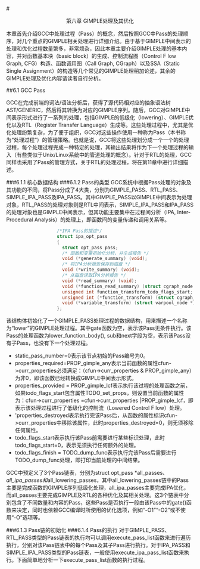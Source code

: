#<center>第六章 GIMPLE处理及其优化</center>

本章首先介绍GCC中处理过程（Pass）的概念，然后按照GCC中Pass的处理顺序，对几个重点的GIMPLE相关处理进行详细介绍。由于基于GIMPLE中间表示的处理和优化过程数量繁多，非常烦杂，因此本章主要介绍GIMPLE处理的基本内容，并对函数基本块（basic block）的生成、控制流程图（Control F low Graph, CFG）构造、函数调用图（Call Graph, CGraph）以及SSA（Static Single Assignment）的构造等几个常见的GIMPLE处理稍加论述，其余的GIMPLE处理及优化内容请读者自行分析。

##6.1 GCC Pass

GCC在完成前端的词法/语法分析后，获得了源代码相对应的抽象语法树AST/GENERIC，然后将其转换为对应的GIMPLE序列。随后，GCC对GIMPLE中间表示形式进行了一系列的处理，包括GIMPLE的低级化（lowering）、GIMPLE优化以及RTL（Register Transfer Language）生成等。这些处理过程中，尤其是优化处理纷繁复杂，为了便于组织，GCC对这些操作使用一种称为Pass（本书称为“处理过程”）的管理策略。也就是说，GCC将这些处理划分成一个一个的处理过程，每个处理过程完成一种特定的处理，其输出结果将作为下一个处理过程的输入（有些类似于Unix/Linux系统中的管道处理的概念）。针对于RTL的处理，GCC同样也采用了Pass的管理方式，关于RTL的处理过程，将在第11章中进行详细描述。

###6.1.1 核心数据结构
###6.1.2 Pass的类型
GCC系统中根据Pass处理的对象及其功能的不同，将Pass分成了4大类，分别为GIMPLE_PASS、RTL_PASS、SIMPLE_IPA_PASS及IPA_PASS。其中GIMPLE_PASS以GIMPLE中间表示为处理对象，RTL_PASS的处理对象则是RTL中间表示，SIMPLE_IPA_PASS和IPA_PASS的处理对象也是GIMPLE中间表示，但其功能主要集中在过程间分析（IPA, Inter-Procedural Analysis）的处理上，即函数间的变量传递和调用关系等。

```cpp
                   /*IPA Pass的描述*/
                   struct ipa_opt_pass
                   {
                     struct opt_pass pass;
                     /* 函数和变量初始化分析，并生成报告 */
                     void (*generate_summary) (void);
                     /* 将IPA分析报告保存到磁盘 */
                     void (*write_summary) (void);
                     /* 从磁盘读取IPA分析报告 */
                     void (*read_summary) (void);
                     void (*function_read_summary) (struct cgraph_node *);
                     unsigned int function_transform_todo_flags_start;
                     unsigned int (*function_transform) (struct cgraph_node *);
                     void (*variable_transform) (struct varpool_node *);
                   };
```
该结构体初始化了一个GIMPLE_PASS处理过程的数据结构，用来描述一个名称为“lower”的GIMPLE处理过程。其中gate函数为空，表示该Pass无条件执行。该Pass的处理函数为lower_function_body(), sub和next字段为空，表示该Pass没有子Pass，也没有下一个处理过程。
* static_pass_number=0表示该节点初始的Pass编号为0。
* properties_required=PROP_gimple_any表示当前函数的属性cfun->curr_properties必须满足：（cfun->curr_properties & PROP_gimple_any）为非0，即该函数已经转换成GIMPLE中间表示形式。
* properties_provided = PROP_gimple_lcf表示执行该过程的处理函数之前，如果todo_flags_start包含属性TODO_set_props，则设置当前函数的属性为：cfun->curr_properties =cfun->curr_properties |PROP_gimple_lcf，即表示该处理过程进行了低级化的控制流（Lowered Control F low）处理。
* 'properties_destroyed表示执行完该Pass后，从函数的属性标识cfun->curr_properties中移除该属性，此时properties_destroyed=0，则无须移除任何属性。
* todo_flags_start表示执行该Pass前需要进行某些标识处理，此时todo_flags_start=0，表示无须执行任何额外的处理。
* todo_flags_finish = TODO_dump_func表示执行完该Pass后需要进行TODO_dump_func处理，即打印当前处理的中间结果。

GCC中预定义了3个Pass链表，分别为struct opt_pass *all_passes、*all_ipa_passes和*all_lowering_passes，其中all_lowering_passes链中的Pass主要是完成函数的GIMPLE序列低级化处理，all_ipa_passes主要完成IPA优化，而all_passes主要完成GIMPLE及RTL的各种优化及其相关处理。这3个链表中分别包含了不同数量和内容的Pass，这些Pass是否执行一般由该Pass中的gate()函数来决定，同时也依赖GCC编译时所使用的优化选项，例如“-O1”“-O2”或不使用“-O”选项等。

###6.1.3 Pass链的初始化
###6.1.4 Pass的执行
对于GIMPLE_PASS、RTL_PASS类型的Pass链表的执行均可以调用execute_pass_list函数来进行遍历执行，分别对该Pass链表中的每个Pass及其子Pass进行执行。对于IPA_PASS和SIMPLE_IPA_PASS类型的Pass链表，一般使用execute_ipa_pass_list函数来执行。下面简单地分析一下execute_pass_list函数的执行过程。


